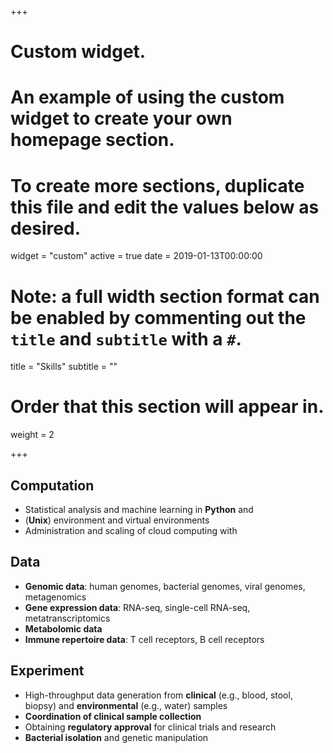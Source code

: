+++
# Custom widget.
# An example of using the custom widget to create your own homepage section.
# To create more sections, duplicate this file and edit the values below as desired.
widget = "custom"
active = true
date = 2019-01-13T00:00:00

# Note: a full width section format can be enabled by commenting out the `title` and `subtitle` with a `#`.
title = "Skills"
subtitle = ""

# Order that this section will appear in.
weight = 2

+++

## <i class="fas fa-laptop" style="color:hsl(339, 90%, 68%)"></i> Computation

* Statistical analysis and machine learning in <i class="fab fa-python" style="color:hsl(339, 90%, 68%)"></i> **Python** and <i class="fab fa-r-project" style="color:hsl(339, 90%, 68%)"></i>
* <i class="fab fa-linux" style="color:hsl(339, 90%, 68%)"></i> (**Unix**) environment and virtual environments
* Administration and scaling of cloud computing with <i class="fab fa-aws" style="color:hsl(339, 90%, 68%)"></i>

## <i class="fas fa-chart-line" style="color:hsl(339, 90%, 68%)"></i> Data

* **Genomic data**: human genomes, bacterial genomes, viral genomes, metagenomics
* **Gene expression data**: RNA-seq, single-cell RNA-seq, metatranscriptomics
* **Metabolomic data**
* **Immune repertoire data**: T cell receptors, B cell receptors

## <i class="fas fa-flask" style="color:hsl(339, 90%, 68%)"></i> Experiment

* High-throughput data generation from **clinical** (e.g., blood, stool, biopsy) and **environmental** (e.g., water) samples
* **Coordination of clinical sample collection** 
* Obtaining **regulatory approval** for clinical trials and research
* **Bacterial isolation** and genetic manipulation